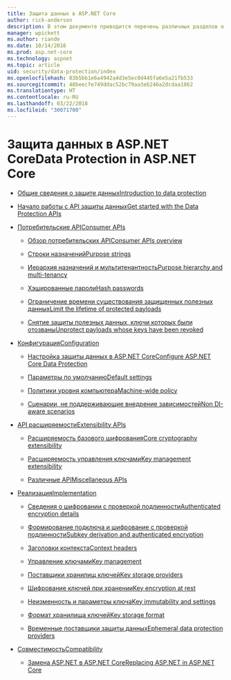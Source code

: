 ```yaml
---
title: Защита данных в ASP.NET Core
author: rick-anderson
description: В этом документе приводится перечень различных разделов о защите данных в ASP.NET Core.
manager: wpickett
ms.author: riande
ms.date: 10/14/2016
ms.prod: asp.net-core
ms.technology: aspnet
ms.topic: article
uid: security/data-protection/index
ms.openlocfilehash: 83b5bb1e6a4942a4d3e5ec0d445fa6e5a21fb533
ms.sourcegitcommit: 48beecfe749ddac52bc79aa3eb246a2dcdaa1862
ms.translationtype: HT
ms.contentlocale: ru-RU
ms.lasthandoff: 03/22/2018
ms.locfileid: "30071700"
---
```

# <a name="data-protection-in-aspnet-core"></a><span data-ttu-id="6409c-103">Защита данных в ASP.NET Core</span><span class="sxs-lookup"><span data-stu-id="6409c-103">Data Protection in ASP.NET Core</span></span>

* [<span data-ttu-id="6409c-104">Общие сведения о защите данных</span><span class="sxs-lookup"><span data-stu-id="6409c-104">Introduction to data protection</span></span>](xref:security/data-protection/introduction)

* [<span data-ttu-id="6409c-105">Начало работы с API защиты данных</span><span class="sxs-lookup"><span data-stu-id="6409c-105">Get started with the Data Protection APIs</span></span>](xref:security/data-protection/using-data-protection)

* [<span data-ttu-id="6409c-106">Потребительские API</span><span class="sxs-lookup"><span data-stu-id="6409c-106">Consumer APIs</span></span>](xref:security/data-protection/consumer-apis/index)

  * [<span data-ttu-id="6409c-107">Обзор потребительских API</span><span class="sxs-lookup"><span data-stu-id="6409c-107">Consumer APIs overview</span></span>](xref:security/data-protection/consumer-apis/overview)

  * [<span data-ttu-id="6409c-108">Строки назначений</span><span class="sxs-lookup"><span data-stu-id="6409c-108">Purpose strings</span></span>](xref:security/data-protection/consumer-apis/purpose-strings)

  * [<span data-ttu-id="6409c-109">Иерархия назначений и мультитенантность</span><span class="sxs-lookup"><span data-stu-id="6409c-109">Purpose hierarchy and multi-tenancy</span></span>](xref:security/data-protection/consumer-apis/purpose-strings-multitenancy)

  * [<span data-ttu-id="6409c-110">Хэшированные пароли</span><span class="sxs-lookup"><span data-stu-id="6409c-110">Hash passwords</span></span>](xref:security/data-protection/consumer-apis/password-hashing)

  * [<span data-ttu-id="6409c-111">Ограничение времени существования защищенных полезных данных</span><span class="sxs-lookup"><span data-stu-id="6409c-111">Limit the lifetime of protected payloads</span></span>](xref:security/data-protection/consumer-apis/limited-lifetime-payloads)

  * [<span data-ttu-id="6409c-112">Снятие защиты полезных данных, ключи которых были отозваны</span><span class="sxs-lookup"><span data-stu-id="6409c-112">Unprotect payloads whose keys have been revoked</span></span>](xref:security/data-protection/consumer-apis/dangerous-unprotect)

* [<span data-ttu-id="6409c-113">Конфигурация</span><span class="sxs-lookup"><span data-stu-id="6409c-113">Configuration</span></span>](xref:security/data-protection/configuration/index)

  * [<span data-ttu-id="6409c-114">Настройка защиты данных в ASP.NET Core</span><span class="sxs-lookup"><span data-stu-id="6409c-114">Configure ASP.NET Core Data Protection</span></span>](xref:security/data-protection/configuration/overview)

  * [<span data-ttu-id="6409c-115">Параметры по умолчанию</span><span class="sxs-lookup"><span data-stu-id="6409c-115">Default settings</span></span>](xref:security/data-protection/configuration/default-settings)

  * [<span data-ttu-id="6409c-116">Политики уровня компьютера</span><span class="sxs-lookup"><span data-stu-id="6409c-116">Machine-wide policy</span></span>](xref:security/data-protection/configuration/machine-wide-policy)

  * [<span data-ttu-id="6409c-117">Сценарии, не поддерживающие внедрение зависимостей</span><span class="sxs-lookup"><span data-stu-id="6409c-117">Non DI-aware scenarios</span></span>](xref:security/data-protection/configuration/non-di-scenarios)

* [<span data-ttu-id="6409c-118">API расширяемости</span><span class="sxs-lookup"><span data-stu-id="6409c-118">Extensibility APIs</span></span>](xref:security/data-protection/extensibility/index)

  * [<span data-ttu-id="6409c-119">Расширяемость базового шифрования</span><span class="sxs-lookup"><span data-stu-id="6409c-119">Core cryptography extensibility</span></span>](xref:security/data-protection/extensibility/core-crypto)

  * [<span data-ttu-id="6409c-120">Расширяемость управления ключами</span><span class="sxs-lookup"><span data-stu-id="6409c-120">Key management extensibility</span></span>](xref:security/data-protection/extensibility/key-management)

  * [<span data-ttu-id="6409c-121">Различные API</span><span class="sxs-lookup"><span data-stu-id="6409c-121">Miscellaneous APIs</span></span>](xref:security/data-protection/extensibility/misc-apis)

* [<span data-ttu-id="6409c-122">Реализация</span><span class="sxs-lookup"><span data-stu-id="6409c-122">Implementation</span></span>](xref:security/data-protection/implementation/index)

  * [<span data-ttu-id="6409c-123">Сведения о шифровании с проверкой подлинности</span><span class="sxs-lookup"><span data-stu-id="6409c-123">Authenticated encryption details</span></span>](xref:security/data-protection/implementation/authenticated-encryption-details)

  * [<span data-ttu-id="6409c-124">Формирование подключа и шифрование с проверкой подлинности</span><span class="sxs-lookup"><span data-stu-id="6409c-124">Subkey derivation and authenticated encryption</span></span>](xref:security/data-protection/implementation/subkeyderivation)

  * [<span data-ttu-id="6409c-125">Заголовки контекста</span><span class="sxs-lookup"><span data-stu-id="6409c-125">Context headers</span></span>](xref:security/data-protection/implementation/context-headers)

  * [<span data-ttu-id="6409c-126">Управление ключами</span><span class="sxs-lookup"><span data-stu-id="6409c-126">Key management</span></span>](xref:security/data-protection/implementation/key-management)

  * [<span data-ttu-id="6409c-127">Поставщики хранилищ ключей</span><span class="sxs-lookup"><span data-stu-id="6409c-127">Key storage providers</span></span>](xref:security/data-protection/implementation/key-storage-providers)

  * [<span data-ttu-id="6409c-128">Шифрование ключей при хранении</span><span class="sxs-lookup"><span data-stu-id="6409c-128">Key encryption at rest</span></span>](xref:security/data-protection/implementation/key-encryption-at-rest)

  * [<span data-ttu-id="6409c-129">Неизменность и параметры ключа</span><span class="sxs-lookup"><span data-stu-id="6409c-129">Key immutability and settings</span></span>](xref:security/data-protection/implementation/key-immutability)

  * [<span data-ttu-id="6409c-130">Формат хранилища ключей</span><span class="sxs-lookup"><span data-stu-id="6409c-130">Key storage format</span></span>](xref:security/data-protection/implementation/key-storage-format)

  * [<span data-ttu-id="6409c-131">Временные поставщики защиты данных</span><span class="sxs-lookup"><span data-stu-id="6409c-131">Ephemeral data protection providers</span></span>](xref:security/data-protection/implementation/key-storage-ephemeral)

* [<span data-ttu-id="6409c-132">Совместимость</span><span class="sxs-lookup"><span data-stu-id="6409c-132">Compatibility</span></span>](xref:security/data-protection/compatibility/index)

  * [<span data-ttu-id="6409c-133">Замена ASP.NET <machineKey> в ASP.NET Core</span><span class="sxs-lookup"><span data-stu-id="6409c-133">Replacing ASP.NET <machineKey> in ASP.NET Core</span></span>](xref:security/data-protection/compatibility/replacing-machinekey)
